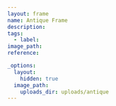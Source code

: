 ```yaml
---
layout: frame
name: Antique Frame
description:
tags:
  - label:
image_path:
reference:

_options:
  layout:
    hidden: true
  image_path:
    uploads_dir: uploads/antique
---
```

